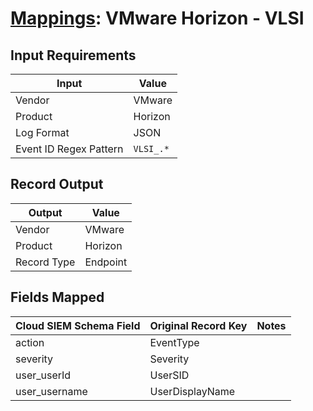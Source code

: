 # [Mappings](README.md): VMware Horizon - VLSI

## Input Requirements

|Input|Value|
|-----|-----|
|Vendor|VMware|
|Product|Horizon|
|Log Format|JSON|
|Event ID Regex Pattern|`VLSI_.*`|

## Record Output

|Output|Value|
|------|-----|
|Vendor|VMware|
|Product|Horizon|
|Record Type|Endpoint|

## Fields Mapped

|Cloud SIEM Schema Field|Original Record Key|Notes|
|-----------------------|-------------------|-----|
|action|EventType||
|severity|Severity||
|user_userId|UserSID||
|user_username|UserDisplayName||

